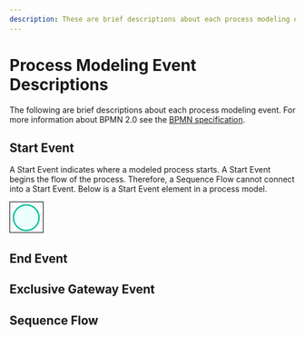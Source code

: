 ```yaml
---
description: These are brief descriptions about each process modeling event.
---
```


# Process Modeling Event Descriptions

The following are brief descriptions about each process modeling event. For more information about BPMN 2.0 see the [BPMN specification](https://www.omg.org/spec/BPMN/2.0/About-BPMN/).

## Start Event

A Start Event indicates where a modeled process starts. A Start Event begins the flow of the process. Therefore, a Sequence Flow cannot connect into a Start Event. Below is a Start Event element in a process model.

![Start Event element](../../../.gitbook/assets/start-event-icon-processes.png)

## End Event



## Exclusive Gateway Event



## Sequence Flow



